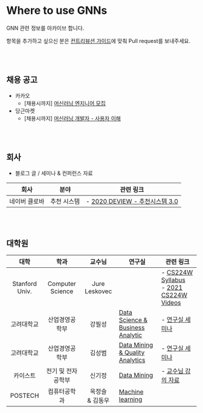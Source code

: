 # Where to use GNNs

GNN 관련 정보를 아카이브 합니다.

항목을 추가하고 싶으신 분은 [컨트리뷰션 가이드](https://github.com/edenjoah/Where-to-use-GNNs/blob/main/CONTRIBUTING.md)에 맞춰 Pull request를 보내주세요.

<br><br>

## 채용 공고
- 카카오
    - [채용시까지] [머신러닝 엔지니어 모집](https://careers.kakao.com/jobs/P-11842)
- 당근마켓
    - [채용시까지] [머신러닝 개발자 - 사용자 이해](https://team.daangn.com/jobs/4531409003/)

<br><br>

## 회사 
- 블로그 글 / 세미나 & 컨퍼런스 자료

| 회사 | 분야 | 관련 링크 |
|:---:|:---:|--------|
| 네이버 클로바| 추천 시스템 | - [2020 DEVIEW - 추천시스템 3.0](https://deview.kr/2020/sessions/356) |

<br><br>

## 대학원
| 대학 | 학과 | 교수님 | 연구실 | 관련 링크 |
|:---:|:---:|:----:|-------|--------|
| Stanford Univ. | Computer Science | Jure Leskovec | | - [CS224W Syllabus](http://web.stanford.edu/class/cs224w/)<br>- [2021 CS224W Videos](https://www.youtube.com/playlist?list=PLoROMvodv4rPLKxIpqhjhPgdQy7imNkDn)
| 고려대학교 | 산업경영공학부 | 강필성 | [Data Science & Business Analytic](http://dsba.korea.ac.kr/) | - [연구실 세미나](http://dsba.korea.ac.kr/seminar/)
| 고려대학교 | 산업경영공학부 | 김성범 | [Data Mining & Quality Analytics](http://dmqm.korea.ac.kr/) | - [연구실 세미나](http://dmqm.korea.ac.kr/activity/seminar)
| 카이스트 | 전기 및 전자공학부 | 신기정 | [Data Mining](https://sites.google.com/view/kaistdata) | - [교수님 강의 자료](https://sites.google.com/view/kaistdata/courses)
| POSTECH | 컴퓨터공학과 | 옥정슬<br>& 김동우 | [Machine learning](http://ml.postech.ac.kr/) | 